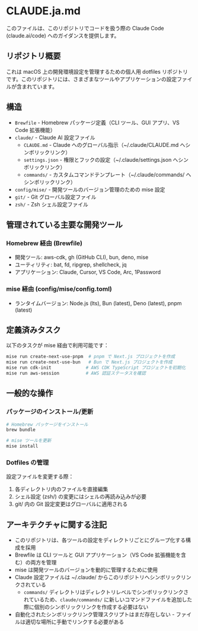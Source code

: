 # CLAUDE.ja.md

このファイルは、このリポジトリでコードを扱う際の Claude Code (claude.ai/code) へのガイダンスを提供します。

## リポジトリ概要

これは macOS 上の開発環境設定を管理するための個人用 dotfiles リポジトリです。このリポジトリには、さまざまなツールやアプリケーションの設定ファイルが含まれています。

## 構造

- `Brewfile` - Homebrew パッケージ定義（CLI ツール、GUI アプリ、VS Code 拡張機能）
- `claude/` - Claude AI 設定ファイル
  - `CLAUDE.md` - Claude へのグローバル指示（~/.claude/CLAUDE.md へシンボリックリンク）
  - `settings.json` - 権限とフックの設定（~/.claude/settings.json へシンボリックリンク）
  - `commands/` - カスタムコマンドテンプレート（~/.claude/commands/ へシンボリックリンク）
- `config/mise/` - 開発ツールのバージョン管理のための mise 設定
- `git/` - Git グローバル設定ファイル
- `zsh/` - Zsh シェル設定ファイル

## 管理されている主要な開発ツール

### Homebrew 経由 (Brewfile)
- 開発ツール: aws-cdk, gh (GitHub CLI), bun, deno, mise
- ユーティリティ: bat, fd, ripgrep, shellcheck, jq
- アプリケーション: Claude, Cursor, VS Code, Arc, 1Password

### mise 経由 (config/mise/config.toml)
- ランタイムバージョン: Node.js (lts), Bun (latest), Deno (latest), pnpm (latest)

## 定義済みタスク

以下のタスクが mise 経由で利用可能です：

```bash
mise run create-next-use-pnpm  # pnpm で Next.js プロジェクトを作成
mise run create-next-use-bun   # Bun で Next.js プロジェクトを作成
mise run cdk-init             # AWS CDK TypeScript プロジェクトを初期化
mise run aws-session          # AWS 認証ステータスを確認
```

## 一般的な操作

### パッケージのインストール/更新
```bash
# Homebrew パッケージをインストール
brew bundle

# mise ツールを更新
mise install
```

### Dotfiles の管理
設定ファイルを変更する際：
1. 各ディレクトリ内のファイルを直接編集
2. シェル設定 (zsh/) の変更にはシェルの再読み込みが必要
3. git/ 内の Git 設定変更はグローバルに適用される

## アーキテクチャに関する注記

- このリポジトリは、各ツールの設定をディレクトリごとにグループ化する構成を採用
- Brewfile は CLI ツールと GUI アプリケーション（VS Code 拡張機能を含む）の両方を管理
- mise は開発ツールのバージョンを動的に管理するために使用
- Claude 設定ファイルは ~/.claude/ からこのリポジトリへシンボリックリンクされている
  - `commands/` ディレクトリはディレクトリレベルでシンボリックリンクされているため、`claude/commands/` に新しいコマンドファイルを追加した際に個別のシンボリックリンクを作成する必要はない
- 自動化されたシンボリックリンク管理スクリプトはまだ存在しない - ファイルは適切な場所に手動でリンクする必要がある

